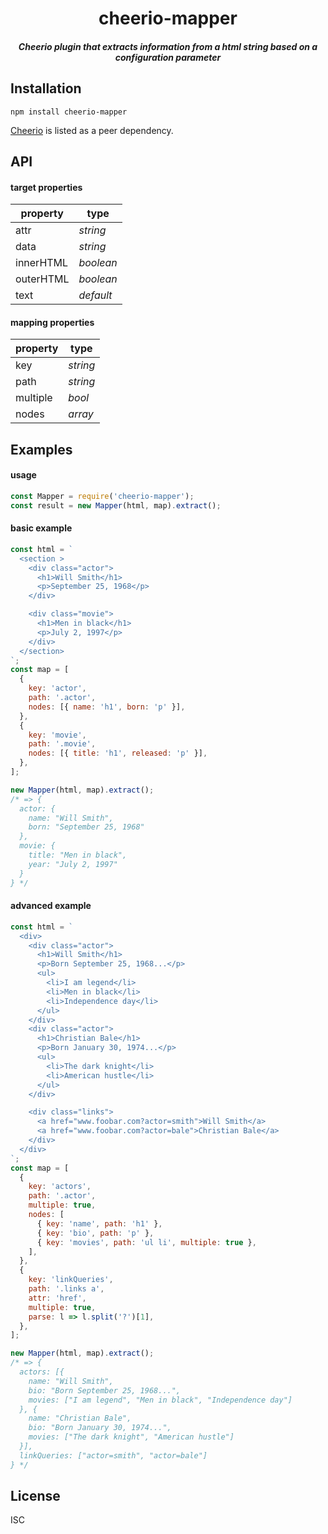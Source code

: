 <h1 align="center">cheerio-mapper</h1>
<h5 align="center">Cheerio plugin that extracts information from a html string based on a configuration parameter</h5>

## Installation

`npm install cheerio-mapper`

[Cheerio](https://www.npmjs.com/package/cheerio) is listed as a peer dependency.

## API

#### target properties

| property  | type      |
| --------- | --------- |
| attr      | _string_  |
| data      | _string_  |
| innerHTML | _boolean_ |
| outerHTML | _boolean_ |
| text      | _default_ |

#### mapping properties

| property | type     |
| -------- | -------- |
| key      | _string_ |
| path     | _string_ |
| multiple | _bool_   |
| nodes    | _array_  |

## Examples

#### usage

```js
const Mapper = require('cheerio-mapper');
const result = new Mapper(html, map).extract();
```

#### basic example

```js
const html = `
  <section >
    <div class="actor">
      <h1>Will Smith</h1>
      <p>September 25, 1968</p>
    </div>

    <div class="movie">
      <h1>Men in black</h1>
      <p>July 2, 1997</p>
    </div>
  </section>
`;
const map = [
  {
    key: 'actor',
    path: '.actor',
    nodes: [{ name: 'h1', born: 'p' }],
  },
  {
    key: 'movie',
    path: '.movie',
    nodes: [{ title: 'h1', released: 'p' }],
  },
];

new Mapper(html, map).extract();
/* => {
  actor: {
    name: "Will Smith",
    born: "September 25, 1968"
  },
  movie: {
    title: "Men in black",
    year: "July 2, 1997"
  }
} */
```

#### advanced example

```js
const html = `
  <div>
    <div class="actor">
      <h1>Will Smith</h1>
      <p>Born September 25, 1968...</p>
      <ul>
        <li>I am legend</li>
        <li>Men in black</li>
        <li>Independence day</li>
      </ul>
    </div>
    <div class="actor">
      <h1>Christian Bale</h1>
      <p>Born January 30, 1974...</p>
      <ul>
        <li>The dark knight</li>
        <li>American hustle</li>
      </ul>
    </div>

    <div class="links">
      <a href="www.foobar.com?actor=smith">Will Smith</a>
      <a href="www.foobar.com?actor=bale">Christian Bale</a>
    </div>
  </div>
`;
const map = [
  {
    key: 'actors',
    path: '.actor',
    multiple: true,
    nodes: [
      { key: 'name', path: 'h1' },
      { key: 'bio', path: 'p' },
      { key: 'movies', path: 'ul li', multiple: true },
    ],
  },
  {
    key: 'linkQueries',
    path: '.links a',
    attr: 'href',
    multiple: true,
    parse: l => l.split('?')[1],
  },
];

new Mapper(html, map).extract();
/* => {
  actors: [{
    name: "Will Smith",
    bio: "Born September 25, 1968...",
    movies: ["I am legend", "Men in black", "Independence day"]
  }, {
    name: "Christian Bale",
    bio: "Born January 30, 1974...",
    movies: ["The dark knight", "American hustle"]
  }],
  linkQueries: ["actor=smith", "actor=bale"]
} */
```

## License

ISC
